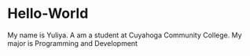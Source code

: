 # Hello-World
My name is Yuliya. A am a student at Cuyahoga Community College. My major is Programming and Development
